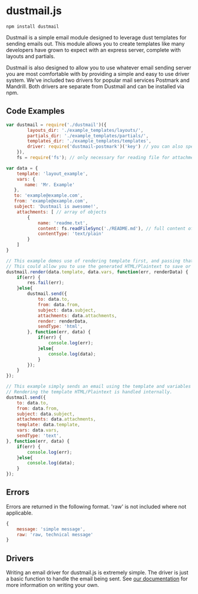 dustmail.js
=====

    npm install dustmail


Dustmail is a simple email module designed to leverage dust templates for sending emails out. This module allows you to create templates like many developers have grown to expect with an express server, complete with layouts and partials.

Dustmail is also designed to allow you to use whatever email sending server you are most comfortable with by providing a simple and easy to use driver system. We've included two drivers for popular mail services Postmark and Mandrill. Both drivers are separate from Dustmail and can be installed via npm.


Code Examples
-------------
```javascript
var	dustmail = require('./dustmail')({
		layouts_dir: './example_templates/layouts/',
		partials_dir: './example_templates/partials/',
		templates_dir: './example_templates/templates',
		driver: require('dustmail-postmark')('key') // you can also specify your driver when initialising dustmail
	}),
	fs = require('fs'); // only necessary for reading file for attachment example

var data = {
	template: 'layout_example',
	vars: {
       name: 'Mr. Example'
   },
   to: 'example@example.com',
   from: 'example@example.com',
   subject: 'Dustmail is awesome!',
	attachments: [ // array of objects
		{
			name: 'readme.txt',
			content: fs.readFileSync('./README.md'), // full content of the file
			contentType: 'text/plain'
		}
	]
}

// This example demos use of rendering template first, and passing that directly to send.
// This could allow you to use the generated HTML/Plaintext to save or manipulate further as you choose.
dustmail.render(data.template, data.vars, function(err, renderData) {
	if(err) {
		res.fail(err);
	}else{
		dustmail.send({
			to: data.to,
			from: data.from,
			subject: data.subject,
			attachments: data.attachments,
			render: renderData,
			sendType: 'html',
		}, function(err, data) {
			if(err) {
				console.log(err);
			}else{
				console.log(data);
			}
		});
	}
});

// This example simply sends an email using the template and variables specified.
// Rendering the template HTML/Plaintext is handled internally.
dustmail.send({
	to: data.to,
	from: data.from,
	subject: data.subject,
	attachments: data.attachments,
	template: data.template,
	vars: data.vars,
	sendType: 'text',
}, function(err, data) {
	if(err) {
		console.log(err);
	}else{
		console.log(data);
	}
});
```
Errors
------
Errors are returned in the following format. 'raw' is not included where not applicable.
```javascript
{
	message: 'simple message',
	raw: 'raw, technical message'
}
```
Drivers
-------
Writing an email driver for dustmail.js is extremely simple. The driver is just a basic function to handle the email being sent. See [our documentation](https://github.com/nodecraft/dustmail.js/wiki/Creating-a-dustmail-driver) for more information on writing your own.

